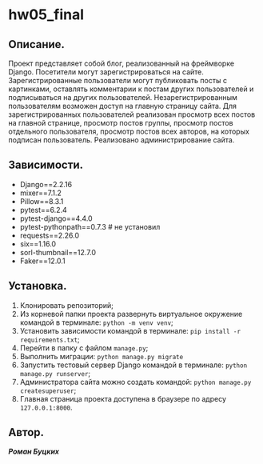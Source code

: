 # hw05_final

## Описание.

Проект представляет собой блог, реализованный на фреймворке Django. Посетители могут зарегистрироваться на сайте. Зарегистрированные пользователи могут публиковать посты с картинками, оставлять комментарии к постам других пользователей и подписываться на других пользователей. Незарегистрированным пользователям возможен доступ на главную страницу сайта. Для зарегистрированных пользователей реализован просмотр всех постов на главной странице, просмотр постов группы, просмотр постов отдельного пользователя, просмотр постов всех авторов, на которых подписан пользователь.
Реализовано администрирование сайта.

## Зависимости.

* Django==2.2.16
* mixer==7.1.2
* Pillow==8.3.1
* pytest==6.2.4
* pytest-django==4.4.0
* pytest-pythonpath==0.7.3 #  не установил
* requests==2.26.0
* six==1.16.0
* sorl-thumbnail==12.7.0
* Faker==12.0.1

## Установка.

1. Клонировать репозиторий;
2. Из корневой папки проекта развернуть виртуальное окружение командой в терминале:
	`python -m venv venv`;
3. Установить зависимости командой в терминале:
	`pip install -r requirements.txt`;
4. Перейти в папку с файлом `manage.py`;
5. Выполнить миграции:
	`python manage.py migrate`
6. Запустить тестовый сервер Django командой в терминале:
	`python manage.py runserver`;
7. Администратора сайта можно создать командой:
	`python manage.py createsuperuser`;
8. Главная страница проекта доступена в браузере по адресу `127.0.0.1:8000`.

## Автор.

***Роман Буцких***
